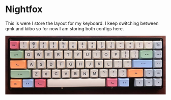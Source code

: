 # Nightfox

This is were I store the layout for my keyboard. I keep switching between qmk and kiibo so for now I am storing both configs here.

![A picture of my nightfox](./nightfox.jpg)
